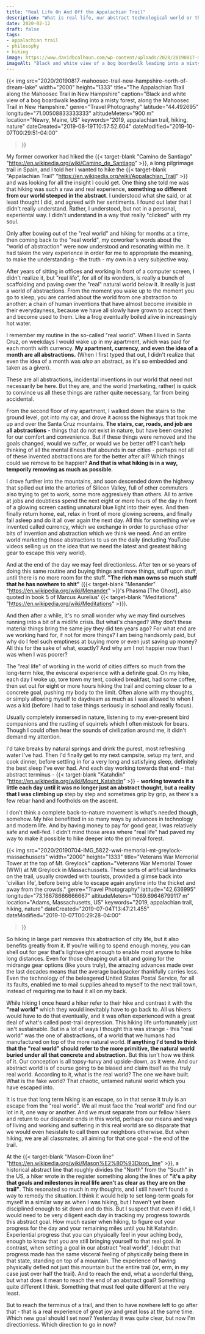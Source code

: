 ```yaml
---
title: "Real Life On And Off the Appalachian Trail"
description: "What is real life, our abstract technological world or the primitive natural world which came before it?"
date: 2020-02-12
draft: false
tags:
- appalachian trail
- philosophy
- hiking
image: https://www.davidbcalhoun.com/wp-content/uploads/2020/20190817-mahoosec-trail-new-hampshire-north-of-dream-lake.jpg
imageAlt: "Black and white view of a bog boardwalk leading into a misty forest, along the Mahoosec Trail in New Hampshire."
---
```


{{< img
    src="2020/20190817-mahoosec-trail-new-hampshire-north-of-dream-lake"
    width="2000"
    height="1333"
    title="The Appalachian Trail along the Mahoosec Trail in New Hampshire"
    caption="Black and white view of a bog boardwalk leading into a misty forest, along the Mahoosec Trail in New Hampshire."
    genre="Travel Photography"
    latitude="44.492695"
    longitude="71.00508833333333"
    altitudeMeters="900 m"
    location="Newry, Maine, US"
    keywords="2019, appalachian trail, hiking, nature"
    dateCreated="2019-08-19T10:57:52.604"
    dateModified="2019-10-07T00:29:51-04:00"
>}}

My former coworker had hiked the {{< target-blank "Camino de Santiago" "https://en.wikipedia.org/wiki/Camino_de_Santiago" >}}, a long pilgrimage trail in Spain, and I told her I wanted to hike the {{< target-blank "Appalachian Trail" "https://en.wikipedia.org/wiki/Appalachian_Trail" >}} and was looking for all the insight I could get. One thing she told me was that hiking was such a raw and real experience, **something so different from our world steeped in the abstract**. I understood what she said, or at least thought I did, and agreed with her sentiments. I found out later that I didn't really understand.  Rather, I understood, but not in a personal, experiental way. I didn't understand in a way that really "clicked" with my soul.

Only after bowing out of the "real world" and hiking for months at a time, then coming back to the "real world", my coworker's words about the "world of abstraction" were now understood and resonating within me. It had taken the very experience in order for me to appropriate the meaning, to make the understanding - the truth - my own in a very subjective way.

After years of sitting in offices and working in front of a computer screen, I didn't realize it, but "real life", for all of its wonders, is really a bunch of scaffolding and paving over the "real" natural world below it. It really is just a world of abstractions. From the moment you wake up to the moment you go to sleep, you are carried about the world from one abstraction to another: a chain of human inventions that have almost become invisible in their everydayness, because we have all slowly have grown to accept them and become used to them. Like a frog eventually boiled alive in increasingly hot water.

I remember my routine in the so-called "real world". When I lived in Santa Cruz, on weekdays I would wake up in my apartment, which was paid for each month with currency. **My apartment, currency, and even the idea of a month are all abstractions.** (When I first typed that out, I didn't realize that even the idea of a month was *also* an abstract, as it's so embedded and taken as a given).

These are all abstractions, incidental inventions in our world that need not necessarily be here.  But they are, and the world (marketing, rather) is quick to convince us all these things are rather quite necessary, far from being accidental.

From the second floor of my apartment, I walked down the stairs to the ground level, got into my car, and drove it across the highways that took me up and over the Santa Cruz mountains. **The stairs, car, roads, and job are all abstractions** - things that do not exist in nature, but have been created for our comfort and convenience. But if these things were removed and the goals changed, would we suffer, or would we be better off? I can't help thinking of all the mental illness that abounds in our cities - perhaps not all of these invented abstractions are for the better after all?  Which things could we remove to be happier?  **And that is what hiking is in a way, temporily removing as much as possible**.

I drove further into the mountains, and soon descended down the highway that spilled out into the arteries of Silicon Valley, full of other commuters also trying to get to work, some more aggresively than others. All to arrive at jobs and doubtless spend the next eight or more hours of the day in front of a glowing screen casting unnatural blue light into their eyes. And then finally return home, eat, relax in front of more glowing screens, and finally fall asleep and do it all over again the next day. All this for something we've invented called currency, which we exchange in order to purchase other bits of invention and abstraction which we think we need. And an entire world marketing those abstractions to us on the daily (including YouTube videos selling us on the idea that we need the latest and greatest hiking gear to escape this very world).

And at the end of the day we may feel directionless. After ten or so years of doing this same routine and buying things and more things, stuff upon stuff, until there is no more room for the stuff. **"The rich man owns so much stuff that he has nowhere to shit"** ({{< target-blank "Menander" "https://en.wikipedia.org/wiki/Menander" >}}'s Phasma [The Ghost], also quoted in book 5 of Marcus Aurelius' {{< target-blank "Meditations" "https://en.wikipedia.org/wiki/Meditations" >}}).

And then after a while, it's no small wonder why we may find ourselves running into a bit of a midlife crisis. But what's changed? Why don't these material things bring the same joy they did ten years ago? For what end are we working hard for, if not for more things? I am being handsomly paid, but why do I feel such emptiness at buying more or even just saving up money? All this for the sake of what, exactly? And why am I not happier now than I was when I was poorer?

The "real life" of working in the world of cities differs so much from the long-term hike, the evisceral experience with a definite goal. On my hike, each day I woke up, tore town my tent, cooked breakfast, had some coffee, then set out for eight or more hours hiking the trail and coming closer to a concrete goal, pushing my body to the limit. Often alone with my thoughts, or simply allowing myself to daydream as much as I was allowed to when I was a kid (before I had to take things seriously in school and really focus).

Usually completely immersed in nature, listening to my ever-present bird companions and the rustling of squirrels which I often mistook for bears. Though I could often hear the sounds of civilization around me, it didn't demand my attention.

I'd take breaks by natural springs and drink the purest, most refreshing water I've had. Then I'd finally get to my next campsite, setup my tent, and cook dinner, before settling in for a very long and satisfying sleep, definitely the best sleep I've ever had. And each day working towards that end - that abstract terminus - {{< target-blank "Katahdin" "https://en.wikipedia.org/wiki/Mount_Katahdin" >}} - **working towards it a little each day until it was no longer just an abstract thought, but a reality that I was climbing up** step by step and sometimes grip by grip, as there's a few rebar hand and footholds on the ascent.

I don't think a complete back-to-nature movement is what's needed though, somehow. My hike benefitted in so many ways by advances in technology and modern life. And by having money to pay for good gear, I was relatively safe and well-fed. I didn't mind those areas where "real life" had paved my way to make it possible to hike deeper into the primeval forest.

{{< img
    src="2020/20190704-IMG_5822-wwi-memorial-mt-greylock-massachussets"
    width="2000"
    height="1333"
    title="Veterans War Memorial Tower at the top of Mt. Greylock"
    caption="Veterans War Memorial Tower (WWI) at Mt Greylock in Massachussets.  These sorts of artificial landmarks on the trail, usually crowded with tourists, provided a glimse back into 'civilian life', before being able to escape again anytime into the thicket and away from the crowds."
    genre="Travel Photography"
    latitude="42.636995"
    longitude="73.16678666666667"
    altitudeMeters="1069.69646799117 m"
    location="Adams, Massachusetts, US"
    keywords="2019, appalachian trail, hiking, nature"
    dateCreated="2019-07-04T13:47:21.455"
    dateModified="2019-10-07T00:29:28-04:00"
>}}

So hiking in large part removes this abstraction of city life, but it also benefits greatly from it. If you're willing to spend enough money, you can shell out for gear that's lightweight enough to enable most anyone to hike long distances. Even for those cheaping out a bit and going for the midrange gear options (like yours truly), the amazing advances made over the last decades means that the average backpacker thankfully carries less. Even the technology of the beleagered United States Postal Service, for all its faults, enabled me to mail supplies ahead to myself to the next trail town, instead of requiring me to haul it all on my back.

While hiking I once heard a hiker refer to their hike and contrast it with the **"real world"** which they would inevitably have to go back to. All us hikers would have to do that eventually, and it was often experienced with a great deal of what's called post-trail depression. This hiking life unfortunately just isn't sustainable. But in a lot of ways I thought this was strange - this "real world" was the one of abstractions, of a world that we humans had manufactured on top of the more natural world. **If anything I'd tend to think that the "real world" should refer to the more primitive, the natural world buried under all that concrete and abstraction.** But this isn't how we think of it.  Our conception is all topsy-turvy and upside-down, as it were.  And our abstract world is of course going to be biased and claim itself as the truly real world. According to it, what is the real world?  The one we have built.  What is the fake world?  That chaotic, untamed natural world which you have escaped into.

It is true that long term hiking is an escape, so in that sense it truly is an escape from the "real world". We all must face the "real world" and find our lot in it, one way or another. And we must separate from our fellow hikers and return to our disparate ends in this world, perhaps our means and ways of living and working and suffering in this real world are so disparate that we would even hesistate to call them our neighbors otherwise. But when hiking, we are all classmates, all aiming for that one goal - the end of the trail.

At the {{< target-blank "Mason–Dixon line" "https://en.wikipedia.org/wiki/Mason%E2%80%93Dixon_line" >}}, a historical abstract line that roughly divides the "North" from the "South" in the US, a hiker wrote in the register something along the lines of **"it's a pity that goals and milestones in real life aren't as clear as they are on the trail"**. This resonated so much in my thoughts, and I still haven't found a way to remedy the situation. I think it would help to set long-term goals for myself in a similar way as when I was hiking, but I haven't yet been disciplined enough to sit down and do this. But I suspect that even if I did, I would need to be very diligent each day in tracking my progress towards this abstract goal. How much easier when hiking, to figure out your progress for the day and your remaining miles until you hit Katahdin. Experiential progress that you can physically feel in your aching body, enough to know that you are still bringing yourself to that real goal. In contrast, when setting a goal in our abstract "real world", I doubt that progress made has the same visceral feeling of physically being there in that state, standing on top of a mountain.  The experience of having physically defied not just this mountain but the entire trail (or, erm, in my case just over half the trail). And to reach the end, what a wonderful thing, but what does it mean to reach the end of an abstract goal?  Something quite different I think.  Something that must feel quite different at the very least.

But to reach the terminus of a trail, and then to have nowhere left to go after that - that is a real experience of great joy and great loss at the same time. Which new goal should I set now?  Yesterday it was quite clear, but now I'm directionless.  Which direction to go in now?



























































